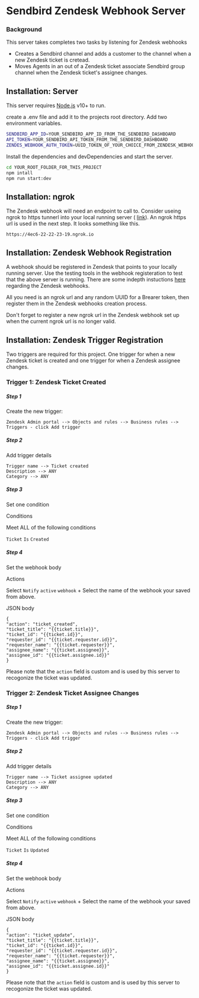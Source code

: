 # Sendbird Zendesk Webhook Server

### Background

This server takes completes two tasks by listening for Zendesk webhooks 

* Creates a Sendbird channel and adds a customer to the channel when a new Zendesk ticket is cretead. 
* Moves Agents in an out of a Zendesk ticket associate Sendbird group channel when the Zendesk ticket's assignee changes. 


## Installation: Server

This server requires [Node.js](https://nodejs.org/) v10+ to run.

create a .env file and add it to the projects root directory. 
Add two environment variables. 
```sh
SENDBIRD_APP_ID=YOUR_SENDBIRD_APP_ID_FROM_THE_SENDBIRD_DASHBOARD
API_TOKEN=YOUR_SENDBIRD_API_TOKEN_FROM_THE_SENDBIRD_DASHBOARD
ZENDES_WEBHOOK_AUTH_TOKEN=UUID_TOKEN_OF_YOUR_CHOICE_FROM_ZENDESK_WEBHOOK_SET_UP_IN_ZENDESK
```

Install the dependencies and devDependencies and start the server.

```sh
cd YOUR_ROOT_FOLDER_FOR_THIS_PROJECT
npm intall
npm run start:dev
```

## Installation: ngrok

The Zendesk webhook will need an endpoint to call to. Consider useing ngrok to https tunnerl into your local running server ( [link]("https://ngrok.com/")). An ngrok https url is used in the next step. It looks something like this. 

```
https://4ec6-22-22-23-19.ngrok.io
```


## Installation: Zendesk Webhook Registration

A webhook should be registered in Zendesk that points to your locally running server. Use the testing tools in the webhook registeration to test that the above server is running. There are some indepth instuctions [here]("https://support.zendesk.com/hc/en-us/articles/4408839108378-Creating-webhooks-in-Admin-Center") regarding the Zendesk webhooks. 

All you need is an ngrok url and any random UUID for a Brearer token, then register them in the Zendesk webhooks creation process. 

Don't forget to register a new ngrok url in the Zendesk webhook set up when the current ngrok url is no longer valid. 

## Installation: Zendesk Trigger Registration

Two triggers are required for this project. One trigger for when a new Zendesk ticket is created and one trigger for when a Zendesk assignee changes. 


### Trigger 1: Zendesk Ticket Created


##### Step 1

Create the new trigger:

```
Zendesk Admin portal --> Objects and rules --> Business rules --> Triggers - click Add trigger
```

##### Step 2

Add trigger details

````
Trigger name --> Ticket created
Description --> ANY
Category --> ANY
````

##### Step 3

Set one condition


Conditions 

Meet ALL of the following conditions

```Ticket``` ```Is``` ```Created```



##### Step 4 


Set the webhook body

Actions

Select ```Notify``` ```active``` ```webhook``` + Select the name of the webhook your saved from above. 

JSON body  
```
{
"action": "ticket_created",
"ticket_title": "{{ticket.title}}",
"ticket_id": "{{ticket.id}}",
"requester_id": "{{ticket.requester.id}}",
"requester_name": "{{ticket.requester}}",
"assignee_name": "{{ticket.assignee}}",
"assignee_id": "{{ticket.assignee.id}}"
}
```

Please note that the ```action``` field is custom and is used by this server to recogonize the ticket was updated. 


### Trigger 2: Zendesk Ticket Assignee Changes

##### Step 1

Create the new trigger:

```
Zendesk Admin portal --> Objects and rules --> Business rules --> Triggers - click Add trigger
```

##### Step 2

Add trigger details

````
Trigger name --> Ticket assignee updated
Description --> ANY
Category --> ANY
````

##### Step 3

Set one condition


Conditions 

Meet ALL of the following conditions

```Ticket``` ```Is``` ```Updated```



##### Step 4 


Set the webhook body

Actions

Select ```Notify``` ```active``` ```webhook``` + Select the name of the webhook your saved from above. 

JSON body  
```
{
"action": "ticket_update",
"ticket_title": "{{ticket.title}}",
"ticket_id": "{{ticket.id}}",
"requester_id": "{{ticket.requester.id}}",
"requester_name": "{{ticket.requester}}",
"assignee_name": "{{ticket.assignee}}",
"assignee_id": "{{ticket.assignee.id}}"
}
```

Please note that the ```action``` field is custom and is used by this server to recogonize the ticket was updated. 



